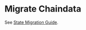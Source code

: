 # Migrate Chaindata

See [State Migration Guide](https://docs.kaia.io/misc/operation/node-pruning/#how-to-perform-batch-pruning).
